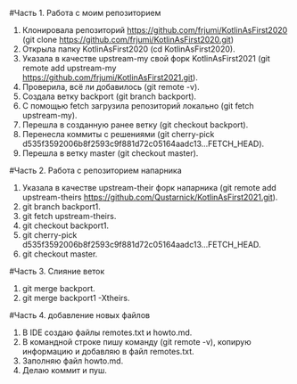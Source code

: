 #Часть 1. Работа с моим репозиторием
1. Клонировала репозиторий https://github.com/frjumi/KotlinAsFirst2020 (git clone https://github.com/frjumi/KotlinAsFirst2020.git)
2. Открыла папку KotlinAsFirst2020 (cd KotlinAsFirst2020).
3. Указала в качестве upstream-my свой форк KotlinAsFirst2021 (git remote add upstream-my https://github.com/frjumi/KotlinAsFirst2021.git).
4. Проверила, всё ли добавилось (git remote -v).
5. Создала ветку backport (git branch backport).
6. С помощью fetch загрузила репозиторий локально (git fetch upstream-my).
7. Перешла в созданную ранее ветку (git checkout backport).
8. Перенесла коммиты с решениями (git cherry-pick d535f3592006b8f2593c9f881d72c05164aadc13...FETCH_HEAD).
9. Перешла в ветку master (git checkout master).

#Часть 2. Работа с репозиторием напарника

1. Указала в качестве upstream-their форк напарника (git remote add upstream-theirs https://github.com/Qustarnick/KotlinAsFirst2021.git).
2. git branch backport1.
3. git fetch upstream-theirs.
4. git checkout backport1.
5. git cherry-pick d535f3592006b8f2593c9f881d72c05164aadc13...FETCH_HEAD.
6. git checkout master.

#Часть 3. Слияние веток
1. git merge backport.
2. git merge backport1 -Xtheirs.

#Часть 4. добавление новых файлов
1. В IDE создаю файлы remotes.txt и howto.md.
2. В командной строке пишу команду (git remote -v), копирую информацию и добавляю в файл remotes.txt.
3. Заполняю файл howto.md.
4. Делаю коммит и пуш.